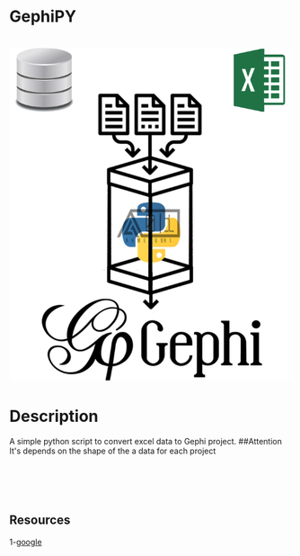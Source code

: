 # GephiPY

# ![](https://github.com/Ahmed0or1/GephiPY/blob/main/GephiPY.png?raw=true) 

# Description
A simple python script to convert excel data to Gephi project.
##Attention 
It's depends on the shape of the a data for each project



# ![]() 
## Resources
1-[google](https://github.com/googleapis/nodejs-dialogflow) <br>

